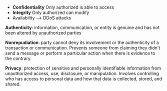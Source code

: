 - **Confidentiality**
  Only authorized is able to access
- **Integrity**
  Only authorized can modify
- Availability
  --> DDoS attacks

**Authenticity**: information, communication, or entity is genuine and has not been altered by unauthorized parties

**Nonrepudiation**: party cannot deny its involvement or the authenticity of a transaction or communication. Prevents someone from claiming they didn't send a message or perform a particular action when there is evidence to the contrary.

**Privacy**: protection of sensitive and personally identifiable information from unauthorized access, use, disclosure, or manipulation. Involves controlling who has access to personal data and how that data is collected, stored, and shared.